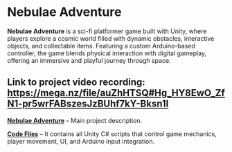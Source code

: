 # Nebulae Adventure

**Nebulae Adventure** is a sci-fi platformer game built with Unity, where players explore a cosmic world filled with dynamic obstacles, interactive objects, and collectable items. Featuring a custom Arduino-based controller, the game blends physical interaction with digital gameplay, offering an immersive and playful journey through space.

## Link to project video recording: https://mega.nz/file/auZhHTSQ#Hg_HY8EwO_ZfN1-pr5wrFABszesJzBUhf7kY-Bksn1I

**[Nebulae Adventure](https://github.com/Mingzhao-Du/Nebulae-Adventure-UnityGame/blob/main/Nebulae%20Adventure%20%E2%80%94%20Unity%20Game%20Design.md)** – Main project description.

**[Code Files](https://github.com/Mingzhao-Du/Nebulae-Adventure-UnityGame/tree/main/Code%20Files)** – It contains all Unity C# scripts that control game mechanics, player movement, UI, and Arduino input integration.
